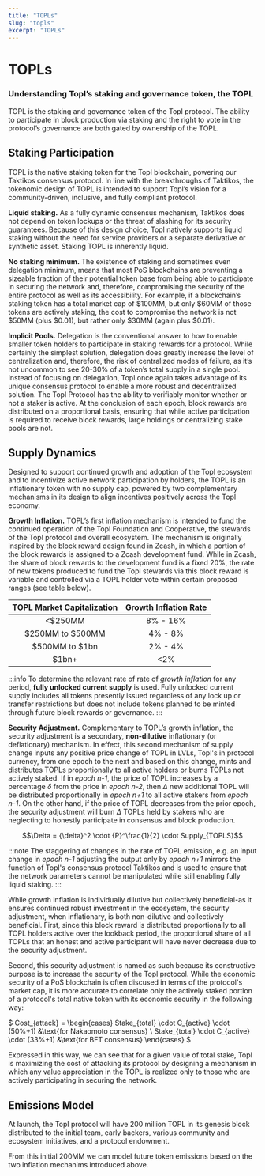 ```yaml
---
title: "TOPLs"
slug: "topls"
excerpt: "TOPLs"
---
```


# TOPLs
### Understanding Topl’s staking and governance token, the TOPL

TOPL is the staking and governance token of the Topl protocol. The ability to participate in block production via staking and the right to vote in the protocol’s governance are both gated by ownership of the TOPL.

## Staking Participation
TOPL is the native staking token for the Topl blockchain, powering our Taktikos consensus protocol. In line with the breakthroughs of Taktikos, the tokenomic design of TOPL is intended to support Topl’s vision for a community-driven, inclusive, and fully compliant protocol.

**Liquid staking.** As a fully dynamic consensus mechanism, Taktikos does not depend on token lockups or the threat of slashing for its security guarantees. Because of this design choice, Topl natively supports liquid staking without the need for service providers or a separate derivative or synthetic asset. Staking TOPL is inherently liquid.

**No staking minimum.** The existence of staking and sometimes even delegation minimum, means that most PoS blockchains are preventing a sizeable fraction of their potential token base from being able to participate in securing the network and, therefore, compromising the security of the entire protocol as well as its accessibility. For example, if a blockchain’s staking token has a total market cap of $100MM, but only $60MM of those tokens are actively staking, the cost to compromise the network is not $50MM (plus $0.01), but rather only $30MM (again plus $0.01).

**Implicit Pools.** Delegation is the conventional answer to how to enable smaller token holders to participate in staking rewards for a protocol. While certainly the simplest solution, delegation does greatly increase the level of centralization and, therefore, the risk of centralized modes of failure, as it’s not uncommon to see 20-30% of a token’s total supply in a single pool. Instead of focusing on delegation, Topl once again takes advantage of its unique consensus protocol to enable a more robust and decentralized solution. The Topl Protocol has the ability to verifiably monitor whether or not a staker is active. At the conclusion of each epoch, block rewards are distributed on a proportional basis, ensuring that while active participation is required to receive block rewards, large holdings or centralizing stake pools are not.

## Supply Dynamics
Designed to support continued growth and adoption of the Topl ecosystem and to incentivize active network participation by holders, the TOPL is an inflationary token with no supply cap, powered by two complementary mechanisms in its design to align incentives positively across the Topl economy.

**Growth Inflation.** TOPL’s first inflation mechanism is intended to fund the continued operation of the Topl Foundation and Cooperative, the stewards of the Topl protocol and overall ecosystem. The mechanism is originally inspired by the block reward design found in Zcash, in which a portion of the block rewards is assigned to a Zcash development fund. While in Zcash, the share of block rewards to the development fund is a fixed 20%, the rate of new tokens produced to fund the Topl stewards via this block reward is variable and controlled via a TOPL holder vote within certain proposed ranges (see table below).

**TOPL Market Capitalization**|**Growth Inflation Rate**
:-----:|:-----:
<$250MM|8% - 16%
$250MM to $500MM|4% - 8%
$500MM to $1bn|2% - 4%
$1bn+|<2%

:::info
To determine the relevant rate of rate of _growth inflation_ for any period, **fully unlocked current supply** is used. Fully unlocked current supply includes all tokens presently issued regardless of any lock up or transfer restrictions but does not include tokens planned to be minted through future block rewards or governance.
:::

**Security Adjustment.** Complementary to TOPL’s growth inflation, the security adjustment is a secondary, **non-dilutive** inflationary (or deflationary) mechanism. In effect, this second mechanism of supply change inputs any positive price change of TOPL in LVLs, Topl's in protocol currency, from one epoch to the next and based on this change, mints and distributes TOPLs proportionally to all active holders or burns TOPLs not actively staked. If in _epoch n-1_, the price of TOPL increases by a percentage $\delta$ from the price in _epoch n-2_, then $\Delta$ new additional TOPL will be distributed proportionally in _epoch n+1_ to all active stakers from _epoch n-1_. On the other hand, if the price of TOPL decreases from the prior epoch, the security adjustment will burn $\Delta$ TOPLs held by stakers who are neglecting to honestly participate in consensus and block production.

$$\Delta = {\delta}^2 \cdot {P}^\frac{1}{2} \cdot Supply_{TOPLS}$$

:::note
The staggering of changes in the rate of TOPL emission, e.g. an input change in _epoch n-1_ adjusting the output only by _epoch n+1_ mirrors the function of Topl's consensus protocol Taktikos and is used to ensure that the network parameters cannot be manipulated while still enabling fully liquid staking. 
:::

While growth inflation is individually dilutive but collectively beneficial-as it ensures continued robust investment in the ecosystem, the security adjustment, when inflationary, is both non-dilutive and collectively beneficial. First, since this block reward is distributed proportionally to all TOPL holders active over the lookback period, the proportional share of all TOPLs that an honest and active participant will have never decrease due to the security adjustment.

Second, this security adjustment is named as such because its constructive purpose is to increase the security of the Topl protocol. While the economic security of a PoS blockchain is often discused in terms of the protocol's market cap, it is more accurate to correlate only the actively staked portion of a protocol's total native token with its economic security in the following way:

$
Cost_{attack} = \begin{cases}
        Stake_{total} \cdot C_{active} \cdot (50\%+1) &\text{for Nakaomoto consensus} \\
        Stake_{total} \cdot C_{active} \cdot (33\%+1) &\text{for BFT consensus}
    \end{cases}
$

Expressed in this way, we can see that for a given value of total stake, Topl is maximizing the cost of attacking its protocol by designing a mechanism in which any value appreciation in the TOPL is realized only to those who are actively participating in securing the network.

## Emissions Model

At launch, the Topl protocol will have 200 million TOPL in its genesis block distributed to the initial team, early backers, various community and ecosystem initiatives, and a protocol endowment.

From this initial 200MM we can model future token emissions based on the two inflation mechanims introduced above.
